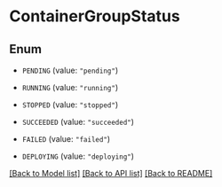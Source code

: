 # ContainerGroupStatus

## Enum


* `PENDING` (value: `"pending"`)

* `RUNNING` (value: `"running"`)

* `STOPPED` (value: `"stopped"`)

* `SUCCEEDED` (value: `"succeeded"`)

* `FAILED` (value: `"failed"`)

* `DEPLOYING` (value: `"deploying"`)


[[Back to Model list]](../README.md#documentation-for-models) [[Back to API list]](../README.md#documentation-for-api-endpoints) [[Back to README]](../README.md)


